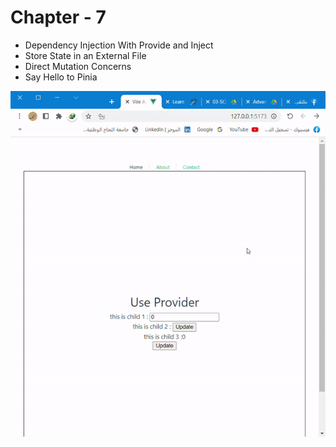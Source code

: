 # Chapter - 7
* Dependency Injection With Provide and Inject
* Store State in an External File
* Direct Mutation Concerns
* Say Hello to Pinia



![](./Demo/mygif.gif)